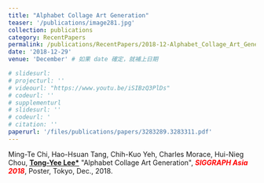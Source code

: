 ```yaml
---
title: "Alphabet Collage Art Generation"
teaser: '/publications/image281.jpg'
collection: publications
category: RecentPapers
permalink: /publications/RecentPapers/2018-12-Alphabet_Collage_Art_Generation
date: '2018-12-29'
venue: 'December' # 如果 date 確定，就補上日期

# slidesurl: 
# projecturl: ''
# videourl: "https://www.youtu.be/iSIBzQ3PlDs"
# codeurl: ''
# supplementurl
# slidesurl: ''
# codeurl: '
# citation: ''
paperurl: '/files/publications/papers/3283289.3283311.pdf'
---
```

	
Ming-Te Chi,  Hao-Hsuan Tang, Chih-Kuo Yeh, Charles Morace, Hui-Nieg Chou, <strong><u>Tong-Yee Lee*</u></strong> "Alphabet Collage Art Generation", <strong><i><span style="color:red">SIGGRAPH Asia 2018</span></i></strong>, Poster, Tokyo, Dec., 2018.  

<!-- <strong><u>Tong-Yee Lee</u></strong>, Shao-Wei Yen, I-Cheng Yeh, "Texture Mapping with Hard Constraints Using Warping Scheme"<strong><u>(<span style="color:red">Cover Image in this issue</span>)</u></strong> <strong><i>IEEE Transactions on Visualization and Computer Graphics (TVCG)</i></strong>, March/April, Vol. 14, No. 2, pp. 382-395,2008 -->
